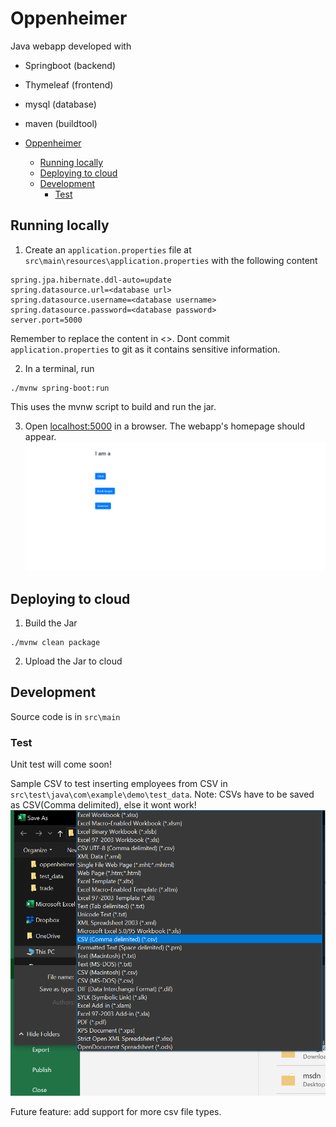 # Oppenheimer

Java webapp developed with
- Springboot (backend)
- Thymeleaf (frontend)
- mysql (database)
- maven (buildtool)

- [Oppenheimer](#oppenheimer)
  - [Running locally](#running-locally)
  - [Deploying to cloud](#deploying-to-cloud)
  - [Development](#development)
    - [Test](#test)

## Running locally

1. Create an `application.properties` file at `src\main\resources\application.properties` with the following content

```
spring.jpa.hibernate.ddl-auto=update
spring.datasource.url=<database url>
spring.datasource.username=<database username>
spring.datasource.password=<database password>
server.port=5000
```
Remember to replace the content in <>. Dont commit `application.properties` to git as it contains sensitive information.

2. In a terminal, run
```
./mvnw spring-boot:run
```
This uses the mvnw script to build and run the jar.

3. Open [localhost:5000](http://localhost:5000/) in a browser. The webapp's homepage should appear.
![alt text](/doc_img/homescreen.PNG)

## Deploying to cloud
1. Build the Jar
```
./mvnw clean package
```

2. Upload the Jar to cloud

## Development

Source code is in `src\main`

### Test
Unit test will come soon!

Sample CSV to test inserting employees from CSV in `src\test\java\com\example\demo\test_data`. Note: CSVs have to be saved as CSV(Comma delimited), else it wont work!
![alt text](/doc_img/csv.PNG)

Future feature: add support for more csv file types.
